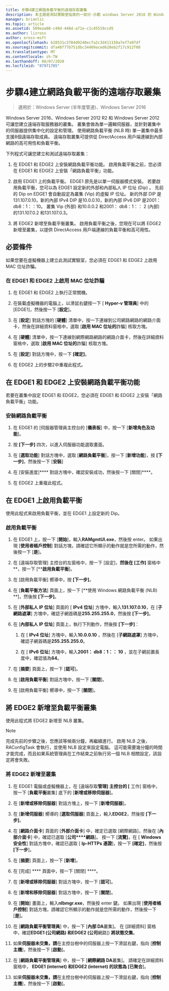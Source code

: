 ```yaml
---
title: 步驟4建立網路負載平衡的遠端存取叢集
description: 本主題是測試實驗室指南的一部分-示範 windows Server 2016 的 Windows NLB 叢集中的 DirectAccess
manager: brianlic
ms.topic: article
ms.assetid: 509eaa08-c49d-448d-a71e-c1c45519ccd5
ms.author: lizross
author: eross-msft
ms.openlocfilehash: b18531c3704d9240ecfa2c3d411158a7ef7a97df
ms.sourcegitcommit: dfa48f77b751dbc34409aced628eb2f17c912f08
ms.translationtype: MT
ms.contentlocale: zh-TW
ms.lasthandoff: 08/07/2020
ms.locfileid: "87971705"
---
```

# <a name="step-4-create-the-network-load-balanced-remote-access-cluster"></a>步驟4建立網路負載平衡的遠端存取叢集

>適用於：Windows Server (半年度管道)、Windows Server 2016

 Windows Server 2016、Windows Server 2012 R2 和 Windows Server 2012 可讓您建立遠端存取服務器的叢集。 叢集會做為單一邏輯伺服器，並針對叢集中的伺服器提供集中化的設定和管理。 使用網路負載平衡 (NLB 時) 單一叢集中最多支援8個遠端存取成員。 遠端存取叢集可提供從 DirectAccess 用戶端連線到內部網路的高可用性和負載平衡。

下列程式可讓您建立和測試遠端存取叢集：

1. 在 EDGE1 和 EDGE2 上安裝網路負載平衡功能。 啟用負載平衡之前，您必須在 EDGE1 和 EDGE2 上安裝「網路負載平衡」功能。

2. 啟用 EDGE1 上的負載平衡。 EDGE1 原先是以單一伺服器模式安裝。 若要啟用負載平衡，您可以為 EDGE1 設定新的外部和內部私人 IP 位址 (Dip) 。 先前的 Dip on EDGE1 會自動設定為叢集 (Vip) 的虛擬 IP 位址。 新的外部 DIP 是131.107.0.10，新的內部 IPv4 DIP 是10.0.0.10，新的內部 IPv6 DIP 是2001： db8：1：：10。 叢集 Vip (外部) 和10.0.0.2 和2001： db8：1：： 2 (內部) 的131.107.0.2 和131.107.0.3。

3. 將 EDGE2 新增至負載平衡叢集。 啟用負載平衡之後，您現在可以將 EDGE2 新增至叢集，以提供 DirectAccess 用戶端連線的負載平衡和高可用性。

## <a name="prerequisites"></a>必要條件

如果您要在虛擬機器上建立此測試實驗室，您必須在 EDGE1 和 EDGE2 上啟用 MAC 位址詐騙。

### <a name="enable-mac-address-spoofing-on-edge1-and-edge2"></a>在 EDGE1 和 EDGE2 上啟用 MAC 位址詐騙

1.  在 EDGE1 和 EDGE2 上執行正常關機。

2.  在裝載虛擬機器的電腦上，以滑鼠右鍵按一下 [ **Hyper-v 管理員**] 中的 [EDGE1]，然後按一下 [**設定**]。

3.  在 [**設定**] 對話方塊的 [**硬體**] 清單中，按一下連線到公司網路網路的網路介面卡，然後在詳細資料窗格中，選取 [**啟用 MAC 位址的**詐騙] 核取方塊。

4.  在 [**硬體**] 清單中，按一下連線到網際網路網路的網路介面卡，然後在詳細資料窗格中，選取 [**啟用 MAC 位址的**詐騙] 核取方塊。

5.  在 [**設定**] 對話方塊中，按一下 **[確定]**。

6.  在 EDGE2 上的步驟2中重複此程式。

## <a name="install-the-network-load-balancing-feature-on-edge1-and-edge2"></a>在 EDGE1 和 EDGE2 上安裝網路負載平衡功能
若要在叢集中設定 EDGE1 和 EDGE2，您必須在 EDGE1 和 EDGE2 上安裝「網路負載平衡」功能。

### <a name="to-install-network-load-balancing"></a>安裝網路負載平衡

1.  在 EDGE1 的 [伺服器管理員主控台的 [**儀表板**] 中，按一下 [**新增角色及功能**]。

2.  按 **[下一步]** 四次，以進入伺服器功能選取畫面。

3.  在 [**選取功能**] 對話方塊中，選取 [**網路負載平衡**]，按一下 [**新增功能**]，按 **[下一步]**，然後按一下 [**安裝**]

4.  在 [安裝進度]**** 對話方塊中，確認安裝成功，然後按一下 [關閉]****。

5.  在 EDGE2 上重複此程式。

## <a name="enable-load-balancing-on-edge1"></a>在 EDGE1 上啟用負載平衡
使用此程式來啟用負載平衡，並在 EDGE1 上設定新的 Dip。

### <a name="enable-load-balancing"></a>啟用負載平衡

1.  在 EDGE1 上，按一下 [**開始**]，輸入**RAMgmtUI.exe**，然後按 enter。 如果出現 [**使用者帳戶控制**] 對話方塊，請確認它所顯示的動作就是您所需的動作，然後按一下 [**是**]。

2.  在 [遠端存取管理] 主控台的左窗格中，按一下 [設定]，**然後在 [工作]** 窗格中 **，按一下 [****啟用負載平衡**]。

3.  在 [啟用負載平衡] 嚮導中，按 **[下一步]**。

4.  在 [**負載平衡方法**] 頁面上，按一下 [**使用 Windows 網路負載平衡 (NLB) **]，然後按 **[下一步]**。

5.  在 [**外部私人 IP 位址**] 頁面的 [ **IPv4 位址**] 方塊中，輸入**131.107.0.10**，在 [**子網路遮罩**] 方塊中，確認子網首碼是**255.255.255.0**，然後按 **[下一步]**。

6.  在 [**內部私人 IP 位址**] 頁面上，執行下列動作，然後按 **[下一步]**：

    1.  在 [ **IPv4 位址**] 方塊中，輸入**10.0.0.10** ，然後在 [**子網路遮罩**] 方塊中，確認子網首碼是**255.255.255.0**。

    2.  在 [ **IPv6 位址**] 方塊中，輸入**2001： db8：1：： 10** ，並在子網前置長度中，確認值為**64**。

7.  在 [**摘要**] 頁面上，按一下 [**認可**]。

8.  在 [**啟用負載平衡**] 對話方塊中，按一下 [**關閉**]。

9. 在 [啟用負載平衡] 嚮導中，按一下 [**關閉**]。

## <a name="add-edge2-to-the-load-balanced-cluster"></a>將 EDGE2 新增至負載平衡叢集
使用此程式將 EDGE2 新增至 NLB 叢集。

> [!NOTE]
> 完成先前的步驟之後，您應該等候兩分鐘，再繼續進行。 啟用 NLB 之後，RAConfigTask 會執行，並使用 NLB 設定來設定電腦。 這可能需要幾分鐘的時間才能完成，而且如果系統管理員在工作結束之前執行另一個 NLB 相關設定，該設定將會失敗。

### <a name="add-edge2-to-the-cluster"></a>將 EDGE2 新增至叢集

1.  在 EDGE1 電腦或虛擬機器上，在 [遠端存取**管理] 主控台的 [** 工作] 窗格中，按一下 [**負載平衡**叢集] 底下的 [**新增或移除伺服器**]。

2.  在 [**新增或移除伺服器**] 對話方塊上，按一下 [**新增伺服器**]。

3.  在 [**新增伺服器**] 嚮導的 [**選取伺服器**] 頁面上，輸入**EDGE2**，然後按 **[下一步]**。

4.  在 [**網路介面卡**] 頁面的 [**外部介面卡**] 中，確定已選取 [網際網路]，然後在 [**內部介面卡**] 中，確認已選取 [**公司****網路**]。 按一下 [**流覽]**，在 [ **Windows 安全性**] 對話方塊中，確認已選取 [ **Ip-HTTPs 憑證**]，按一下 **[確定]**，然後按 **[下一步**]。

5.  在 [**摘要**] 頁面上，按一下 [**新增**]。

6.  在 [完成] **** 頁面中，按一下 [關閉] ****。

7.  在 [**新增或移除伺服器**] 對話方塊中，按一下 [**認可**]。

8.  在 [**新增和移除伺服器**] 對話方塊中，按一下 [**關閉**]。

9. 在 [**開始**] 畫面上，輸入**nlbmgr.exe**，然後按 enter 鍵。 如果出現 [**使用者帳戶控制**] 對話方塊，請確認它所顯示的動作就是您所需的動作，然後按一下 [**是**]。

10. 在 [**網路負載平衡管理員**] 中，按一下 [**內部 DA**叢集]。 在 [詳細資料] 窗格中，確認**EDGE1 (公司網路) **和**EDGE2 (公司**網路]) **將狀態交集**。

11. 如果**伺服器未交集，請**在主控台樹中的伺服器上按一下滑鼠右鍵，指向 [**控制主機**]，然後按一下 [**啟動**]。

12. 在 [**網路負載平衡管理員**] 中，按一下 [**網際網路 DA**叢集]。 請確定在詳細資料窗格中， **EDGE1 (internet) **和**EDGE2 (internet) **的狀態為 [已**聚合**]。

13. 如果**伺服器未交集，請**在主控台樹中的伺服器上按一下滑鼠右鍵，指向 [**控制主機**]，然後按一下 [**啟動**]。
